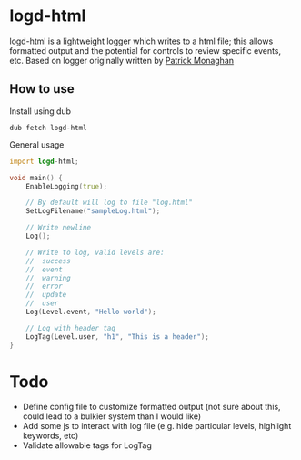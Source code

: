 # logd-html

logd-html is a lightweight logger which writes to a html file;
this allows formatted output and the potential for controls to review specific events, etc.
Based on logger originally written by [Patrick Monaghan](https://github.com/manpat)

## How to use

Install using dub

```
dub fetch logd-html
```

General usage

```D
import logd-html;

void main() {
	EnableLogging(true);

	// By default will log to file "log.html"
	SetLogFilename("sampleLog.html");

	// Write newline
	Log();

	// Write to log, valid levels are:
	//	success
	//	event
	//	warning
	//	error
	//	update
	//	user
	Log(Level.event, "Hello world");

	// Log with header tag
	LogTag(Level.user, "h1", "This is a header");	
}
```
# Todo

- Define config file to customize formatted output (not sure about this, could lead to a bulkier system than I would like)
- Add some js to interact with log file (e.g. hide particular levels, highlight keywords, etc)
- Validate allowable tags for LogTag